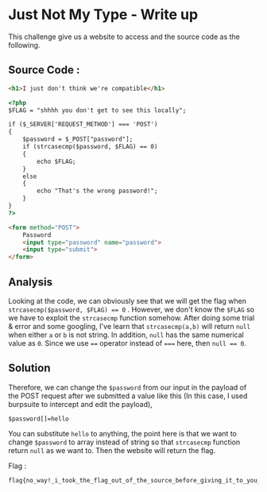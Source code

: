 # Just Not My Type - Write up
This challenge give us a website to access and the source code as the following.

## Source Code : 
```html
<h1>I just don't think we're compatible</h1>

<?php
$FLAG = "shhhh you don't get to see this locally";

if ($_SERVER['REQUEST_METHOD'] === 'POST') 
{
    $password = $_POST["password"];
    if (strcasecmp($password, $FLAG) == 0) 
    {
        echo $FLAG;
    } 
    else 
    {
        echo "That's the wrong password!";
    }
}
?>

<form method="POST">
    Password
    <input type="password" name="password">
    <input type="submit">
</form>
```

## Analysis
Looking at the code, we can obviously see that we will get the flag when ` strcasecmp($password, $FLAG) == 0` . However, we don't know the `$FLAG` so we have to exploit the `strcasecmp` function somehow. 
After doing some trial & error and some googling, I've learn that `strcasecmp(a,b)` will return `null` when either `a` or `b` is not string. In addition, `null` has the same numerical value as `0`. Since we use `==` operator instead of `===` here, then `null == 0`.

## Solution 
Therefore, we can change the `$password` from our input in the payload of the POST request after we submitted a value like this (In this case, I used burpsuite to intercept and edit the payload),

```$password[]=hello``` 

You can substitute `hello` to anything, the point here is that we want to change `$password` to array instead of string so that `strcasecmp` function return `null` as we want to. Then the website will return the flag.

Flag : 
```
flag{no_way!_i_took_the_flag_out_of_the_source_before_giving_it_to_you_how_is_this_possible}
```